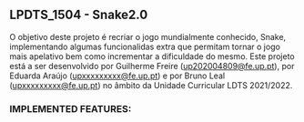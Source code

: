 ## LPDTS_1504 - Snake2.0

O objetivo deste projeto é recriar o jogo mundialmente conhecido, Snake, implementando algumas funcionalidas extra que permitam tornar o jogo mais apelativo bem como incrementar a dificuldade do mesmo.
Este projeto está a ser desenvolvido por Guilherme Freire (up202004809@fe.up.pt), por Eduarda Araújo (upxxxxxxxxx@fe.up.pt) e por Bruno Leal (upxxxxxxxxx@fe.up.pt) no âmbito da Unidade Curricular LDTS 2021/2022.


### IMPLEMENTED FEATURES:




